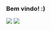 ### Bem vindo! :)

<img src="https://github-readme-stats.vercel.app/api?username=4llay&show_icons=true">
<img src="https://github.com/anuraghazra/github-readme-stats">
